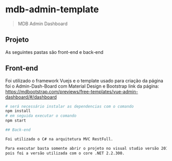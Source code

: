 # mdb-admin-template

> MDB Admin Dashboard

## Projeto
As seguintes pastas são front-end e back-end

## Front-end

Foi utilizado o framework Vuejs e o template usado para criação
da página foi o Admin-Dash-Board com Material Design e Bootstrap
link da página: https://mdbootstrap.com/previews/free-templates/vue-admin-dashboard/#/dashboard

``` bash
# será necessário instalar as dependencias com o comando
npm install
# em seguida executar o comando 
npm start

## Back-end 

Foi utilizado o C# na arquitetura MVC RestFull.

Para executar basta somente abrir o projeto no visual studio versão 2019 
pois foi a versão utilizada com o core .NET 2.2.300.

